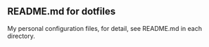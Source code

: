 
## README.md for dotfiles

My personal configuration files, for detail, see README.md in each directory.